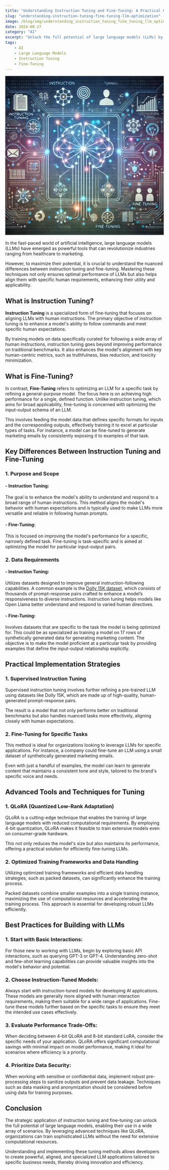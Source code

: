 ```yaml
---
title: "Understanding Instruction Tuning and Fine-Tuning: A Practical Guide to Optimizing Large Language Models for Real-World Applications"
slug: "understanding-instruction-tuning-fine-tuning-llm-optimization"
image: /blog/img/understanding_instruction_tuning_fine_tuning_llm_optimization.webp
date: 2024-08-27
category: "AI"
excerpt: "Unlock the full potential of large language models (LLMs) by mastering the techniques of instruction tuning and fine-tuning. Discover how these strategies enhance AI performance, align models with human expectations, and optimize for specific tasks. Learn the differences between instruction tuning and fine-tuning, and explore practical tools like QLoRA for efficient LLM training."
tags:
    - AI
    - Large Language Models
    - Instruction Tuning
    - Fine-Tuning
---
```


![understanding_instruction_tuning_fine_tuning_llm_optimization.webp](../images/understanding_instruction_tuning_fine_tuning_llm_optimization.webp)

In the fast-paced world of artificial intelligence, large language models (LLMs) have emerged as powerful tools that can revolutionize industries ranging from healthcare to marketing. 

However, to maximize their potential, it is crucial to understand the nuanced differences between instruction tuning and fine-tuning. Mastering these techniques not only ensures optimal performance of LLMs but also helps align them with specific human requirements, enhancing their utility and applicability.

## What is Instruction Tuning?

**Instruction Tuning** is a specialized form of fine-tuning that focuses on aligning LLMs with human instructions. The primary objective of instruction tuning is to enhance a model's ability to follow commands and meet specific human expectations. 

By training models on data specifically curated for following a wide array of human instructions, instruction tuning goes beyond improving performance on traditional benchmarks. It also enhances the model's alignment with key human-centric metrics, such as truthfulness, bias reduction, and toxicity minimization.

## What is Fine-Tuning?

In contrast, **Fine-Tuning** refers to optimizing an LLM for a specific task by refining a general-purpose model. The focus here is on achieving high performance for a single, defined function. Unlike instruction tuning, which aims for broad applicability, fine-tuning is concerned with optimizing the input-output schema of an LLM. 

This involves feeding the model data that defines specific formats for inputs and the corresponding outputs, effectively training it to excel at particular types of tasks. For instance, a model can be fine-tuned to generate marketing emails by consistently exposing it to examples of that task.

## Key Differences Between Instruction Tuning and Fine-Tuning

### 1. Purpose and Scope

#### - Instruction Tuning: 

The goal is to enhance the model's ability to understand and respond to a broad range of human instructions. This method aligns the model's behavior with human expectations and is typically used to make LLMs more versatile and reliable in following human prompts.

#### - Fine-Tuning: 

This is focused on improving the model's performance for a specific, narrowly defined task. Fine-tuning is task-specific and is aimed at optimizing the model for particular input-output pairs.

### 2. Data Requirements

#### - Instruction Tuning: 

Utilizes datasets designed to improve general instruction-following capabilities. A common example is the [Dolly 15K dataset](https://huggingface.co/datasets/databricks/databricks-dolly-15k), which consists of thousands of prompt-response pairs crafted to enhance a model’s responsiveness to diverse instructions. Instruction tuning helps models like Open Llama better understand and respond to varied human directives.

#### - Fine-Tuning: 

Involves datasets that are specific to the task the model is being optimized for. This could be as specialized as training a model on 17 rows of synthetically generated data for generating marketing content. The objective is to make the model proficient at a particular task by providing examples that define the input-output relationship explicitly.

## Practical Implementation Strategies

### 1. Supervised Instruction Tuning

Supervised instruction tuning involves further refining a pre-trained LLM using datasets like Dolly 15K, which are made up of high-quality, human-generated prompt-response pairs. 

The result is a model that not only performs better on traditional benchmarks but also handles nuanced tasks more effectively, aligning closely with human expectations.

### 2. Fine-Tuning for Specific Tasks

This method is ideal for organizations looking to leverage LLMs for specific applications. For instance, a company could fine-tune an LLM using a small dataset of synthetically generated marketing emails. 

Even with just a handful of examples, the model can learn to generate content that maintains a consistent tone and style, tailored to the brand's specific voice and needs.

## Advanced Tools and Techniques for Tuning

### 1. QLoRA (Quantized Low-Rank Adaptation)

QLoRA is a cutting-edge technique that enables the training of large language models with reduced computational requirements. By employing 4-bit quantization, QLoRA makes it feasible to train extensive models even on consumer-grade hardware. 

This not only reduces the model's size but also maintains its performance, offering a practical solution for efficiently fine-tuning LLMs.

### 2. Optimized Training Frameworks and Data Handling

Utilizing optimized training frameworks and efficient data handling strategies, such as packed datasets, can significantly enhance the training process. 

Packed datasets combine smaller examples into a single training instance, maximizing the use of computational resources and accelerating the training process. This approach is essential for developing robust LLMs efficiently.

## Best Practices for Building with LLMs

### 1. Start with Basic Interactions: 

For those new to working with LLMs, begin by exploring basic API interactions, such as querying GPT-3 or GPT-4. Understanding zero-shot and few-shot learning capabilities can provide valuable insights into the model's behavior and potential.

### 2. Choose Instruction-Tuned Models: 

Always start with instruction-tuned models for developing AI applications. These models are generally more aligned with human interaction requirements, making them suitable for a wide range of applications. Fine-tune these models further based on the specific tasks to ensure they meet the intended use cases effectively.

### 3. Evaluate Performance Trade-Offs: 

When deciding between 4-bit QLoRA and 8-bit standard LoRA, consider the specific needs of your application. QLoRA offers significant computational savings with minimal impact on model performance, making it ideal for scenarios where efficiency is a priority.

### 4. Prioritize Data Security: 

When working with sensitive or confidential data, implement robust pre-processing steps to sanitize outputs and prevent data leakage. Techniques such as data masking and anonymization should be considered before using data for training purposes.

## Conclusion

The strategic application of instruction tuning and fine-tuning can unlock the full potential of large language models, enabling their use in a wide array of scenarios. By leveraging advanced techniques like QLoRA, organizations can train sophisticated LLMs without the need for extensive computational resources. 

Understanding and implementing these tuning methods allows developers to create powerful, aligned, and specialized LLM applications tailored to specific business needs, thereby driving innovation and efficiency.
